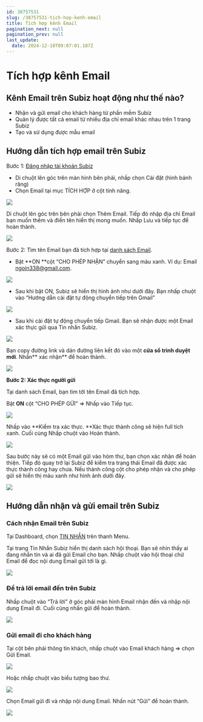 ```yaml
---
id: 38757531
slug: /38757531-tich-hop-kenh-email
title: Tích hợp kênh Email
pagination_next: null
pagination_prev: null
last_update:
  date: 2024-12-10T09:07:01.187Z
---
```


# Tích hợp kênh Email

## Kênh Email trên Subiz hoạt động như thế nào?


- Nhận và gửi email cho khách hàng từ phần mềm Subiz
- Quản lý được tất cả email từ nhiều địa chỉ email khác nhau trên 1 trang Subiz
- Tạo và sử dụng được mẫu email
## Hướng dẫn tích hợp email trên Subiz


Bước 1: [Đăng nhập tài khoản Subiz](https://app.subiz.com.vn/settings/) 

- Di chuột lên góc trên màn hình bên phải, nhấp chọn Cài đặt (hình bánh răng)
- Chọn Email tại mục TÍCH HỢP ở cột tính năng.


![](https://vcdn.subiz-cdn.com/file/f55a1ba6a33f5e77bc9458649cbd4aae41320400d65a67bb7d95f957eeeec3b7_acpxkgumifuoofoosble)


Di chuột lên góc trên bên phải chọn Thêm Email. Tiếp đó nhập địa chỉ Email bạn muốn thêm và điền tên hiển thị mong muốn. Nhấp Lưu và tiếp tục để hoàn thành. 


![](https://vcdn.subiz-cdn.com/file/e8150bc24b392234e1e9f9404df527c83634e22e90e79000ebda8eb1d65b8d4f_acpxkgumifuoofoosble)


Bước 2: Tìm tên Email bạn đã tích hợp tại [danh sách Email](https://app.subiz.com.vn/settings/email). 

- Bật **ON **cột “CHO PHÉP NHẬN” chuyển sang màu xanh. Ví dụ: Email ngoin338@gmail.com.


![](https://vcdn.subiz-cdn.com/file/6e12bca92ebee7442b3f3aa38b19d1b19e98ac46554d9728c2cd59ade06899f6_acpxkgumifuoofoosble)


- Sau khi bật ON, Subiz sẽ hiển thị hình ảnh như dưới đây. Bạn nhấp chuột vào “Hướng dẫn cài đặt tự động chuyển tiếp trên Gmail”


![](https://vcdn.subiz-cdn.com/file/f8a4d2eead1480e6558716e3bd3a0cdc23aeb8eb64331f404a0a467af8dc08da_acpxkgumifuoofoosble)


- Sau khi cài đặt tự động chuyển tiếp Gmail. Bạn sẽ nhận được một Email xác thực gửi qua Tin nhắn Subiz.


![](https://vcdn.subiz-cdn.com/file/064a837f00c8ac1f73287cabbc1fbb4317686688d23bde08cfd0c65475535f39_acpxkgumifuoofoosble)


Bạn copy đường link và dán đường liên kết đó vào một **cửa sổ trình duyệt mới**. Nhấn** xác nhận** để hoàn thành.


![](https://vcdn.subiz-cdn.com/file/b83472a4d9226f824adce23e07b838de87382a82a37b41b1e2656b9f3d810c19_acpxkgumifuoofoosble)


**Bước 2: Xác thực người gửi**

Tại danh sách Email, bạn tìm tới tên Email đã tích hợp. 

Bật **ON** cột “CHO PHÉP GỬI” => Nhấp vào Tiếp tục. 


![](https://vcdn.subiz-cdn.com/file/44b7e7c8cdb2bd97f9e28728647b692e443b4d4ea0ae62c3784f0da71a22da27_acpxkgumifuoofoosble)


Nhấp vào **Kiểm tra xác thực. **Xác thực thành công sẽ hiện full tích xanh. Cuối cùng Nhấp chuột vào Hoàn thành. 


![](https://vcdn.subiz-cdn.com/file/1516b5a15f6323114704a2b75644006fee632b4b2b5b405572c5b569765b5121_acpxkgumifuoofoosble)


Sau bước này sẽ có một Email gửi vào hòm thư, bạn chọn xác nhận để hoàn thiện. Tiếp đó quay trở lại Subiz để kiểm tra trạng thái Email đã được xác thực thành công hay chưa. Nếu thành công cột cho phép nhận và cho phép gửi sẽ hiển thị màu xanh như hình ảnh dưới đây. 


![](https://vcdn.subiz-cdn.com/file/73c40451bf7fda3db5baa6891641dd79adac8337a6ef85a1d63677c161e232e1_acpxkgumifuoofoosble)

## Hướng dẫn nhận và gửi email trên Subiz

### Cách nhận Email trên Subiz


Tại Dashboard, chọn [TIN NHẮN](https://app.subiz.com.vn/convo?uid=ussdrxxsgtbaaoxxqddiv&cid=cssekayaqdpxurkfvc) trên thanh Menu. 

Tại trang Tin Nhắn Subiz hiển thị danh sách hội thoại. Bạn sẽ nhìn thấy ai đang nhắn tin và ai đã gửi Email cho bạn. Nhấp chuột vào hội thoại chứ Email để đọc nội dung Email gửi tới là gì. 


![](https://vcdn.subiz-cdn.com/file/5821bd6baee5eda165647ff9cd69a98e6e275c54e4539ff82f701d70464c71b5_acpxkgumifuoofoosble)



### Để trả lời email đến trên Subiz


Nhấp chuột vào “Trả lời” ở góc phải màn hình Email nhận đến và nhập nội dung Email đi. Cuối cùng nhấn gửi để hoàn thành.


![](https://vcdn.subiz-cdn.com/file/55c6477bb8954ee9f9192256ce62c36a1e95fee8027565c7a3917cc168ba1482_acpxkgumifuoofoosble)

### Gửi email đi cho khách hàng


Tại cột bên phải thông tin khách, nhấp chuột vào Email khách hàng => chọn Gửi Email.


![](https://vcdn.subiz-cdn.com/file/2f40af3459add5154a5d854c4696c2e7ea449daf02afca3bcc15fa0140eb7077_acpxkgumifuoofoosble)


Hoặc nhấp chuột vào biểu tượng bao thư.


![](https://vcdn.subiz-cdn.com/file/c4cf0704c3e17fe82c1c55ce1bf093fa55fb725ac6147fa8bb94786018153d7c_acpxkgumifuoofoosble)


Chọn Email gửi đi và nhập nội dung Email. Nhấn nút “Gửi” để hoàn thành.


![](https://vcdn.subiz-cdn.com/file/20ada71d116da467995d4aa28c1caf8da252e7395587526512690d7464326934_acpxkgumifuoofoosble)